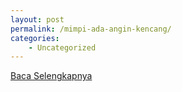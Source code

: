 ```yaml
---
layout: post
permalink: /mimpi-ada-angin-kencang/
categories:
    - Uncategorized
---
```


[Baca Selengkapnya](/05)